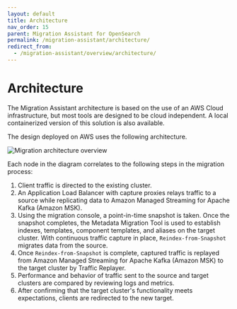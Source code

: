 ```yaml
---
layout: default
title: Architecture
nav_order: 15
parent: Migration Assistant for OpenSearch
permalink: /migration-assistant/architecture/
redirect_from:
  - /migration-assistant/overview/architecture/
---
```


# Architecture

The Migration Assistant architecture is based on the use of an AWS Cloud infrastructure, but most tools are designed to be cloud independent. A local containerized version of this solution is also available.

The design deployed on AWS uses the following architecture.

![Migration architecture overview]({{site.url}}{{site.baseurl}}/images/migrations/migrations-architecture-overview.png)

Each node in the diagram correlates to the following steps in the migration process:

1. Client traffic is directed to the existing cluster.
2. An Application Load Balancer with capture proxies relays traffic to a source while replicating data to Amazon Managed Streaming for Apache Kafka (Amazon MSK).
3. Using the migration console, a point-in-time snapshot is taken. Once the snapshot completes, the Metadata Migration Tool is used to establish indexes, templates, component templates, and aliases on the target cluster. With continuous traffic capture in place, `Reindex-from-Snapshot` migrates data from the source.
4. Once `Reindex-from-Snapshot` is complete, captured traffic is replayed from Amazon Managed Streaming for Apache Kafka (Amazon MSK) to the target cluster by Traffic Replayer.
5. Performance and behavior of traffic sent to the source and target clusters are compared by reviewing logs and metrics.
6. After confirming that the target cluster's functionality meets expectations, clients are redirected to the new target.
